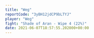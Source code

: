 ```yaml
---
title: "Weg"
reportCode: "3yBH12jdCP9bLTYJ"
player: "Weg"
fight: "Shade of Aran - Wipe 4 (22%)"
date: 2021-06-07T18:57:55.202000+00:00
---
```

